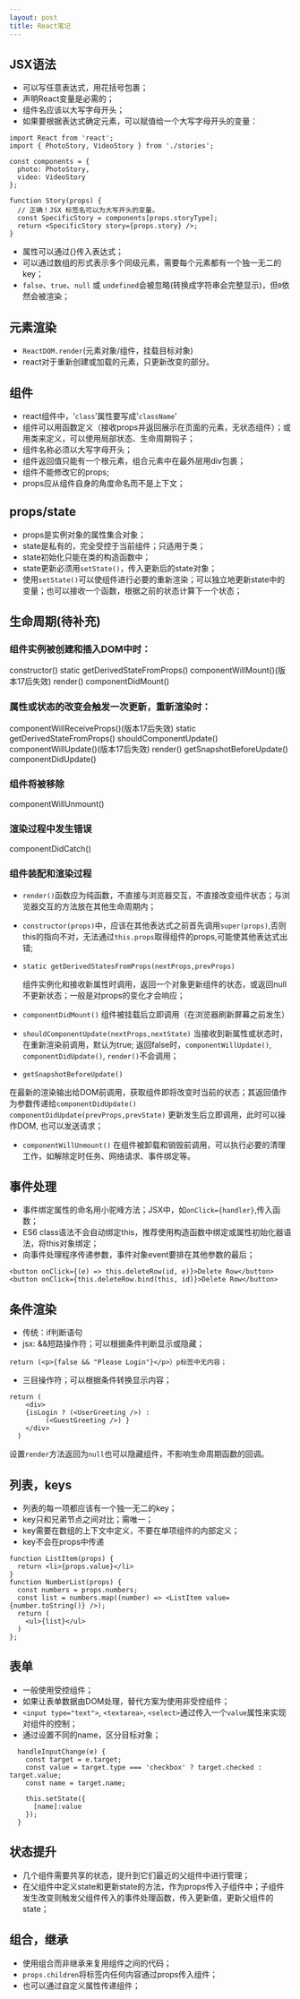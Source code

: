```yaml
---
layout: post
title: React笔记
---
```

## JSX语法
+ 可以写任意表达式，用花括号包裹；
+ 声明React变量是必需的；
+ 组件名应该以大写字母开头；
+ 如果要根据表达式确定元素，可以赋值给一个大写字母开头的变量：
```
import React from 'react';
import { PhotoStory, VideoStory } from './stories';

const components = {
  photo: PhotoStory,
  video: VideoStory
};

function Story(props) {
  // 正确！JSX 标签名可以为大写开头的变量。
  const SpecificStory = components[props.storyType];
  return <SpecificStory story={props.story} />;
}
```
+ 属性可以通过{}传入表达式；
+ 可以通过数组的形式表示多个同级元素，需要每个元素都有一个独一无二的key；
+ `false`、`true`、`null` 或 `undefined`会被忽略(转换成字符串会完整显示)，但`0`依然会被渲染；


## 元素渲染

+ `ReactDOM.render`(元素对象/组件，挂载目标对象)
+ react对于重新创建或加载的元素，只更新改变的部分。
## 组件
+ react组件中，‘`class`’属性要写成'`className`'
+ 组件可以用函数定义（接收props并返回展示在页面的元素，无状态组件）；或用类来定义，可以使用局部状态、生命周期钩子；
+ 组件名称必须以大写字母开头；
+ 组件返回值只能有一个根元素，组合元素中在最外层用div包裹；
+ 组件不能修改它的props;
+ props应从组件自身的角度命名而不是上下文；
## props/state
+ props是实例对象的属性集合对象；
+ state是私有的，完全受控于当前组件；只适用于类；
+ state初始化只能在类的构造函数中；
+ state更新必须用`setState()`，传入更新后的state对象；
+ 使用`setState()`可以使组件进行必要的重新渲染；可以独立地更新state中的变量；也可以接收一个函数，根据之前的状态计算下一个状态；

## 生命周期(待补充)
### 组件实例被创建和插入DOM中时：
constructor()
static getDerivedStateFromProps()
componentWillMount()(版本17后失效)
render()
componentDidMount()
### 属性或状态的改变会触发一次更新，重新渲染时：

componentWillReceiveProps()(版本17后失效)
static getDerivedStateFromProps()
shouldComponentUpdate()
componentWillUpdate()(版本17后失效)
render()
getSnapshotBeforeUpdate()
componentDidUpdate()
### 组件将被移除

componentWillUnmount()
### 渲染过程中发生错误

componentDidCatch()
### 组件装配和渲染过程

+ `render()`函数应为纯函数，不直接与浏览器交互，不直接改变组件状态；与浏览器交互的方法放在其他生命周期内；
+ `constructor(props)`中，应该在其他表达式之前首先调用`super(props)`,否则this的指向不对，无法通过`this.props`取得组件的props,可能使其他表达式出错;
+ `static getDerivedStatesFromProps(nextProps,prevProps)` 

  组件实例化和接收新属性时调用，返回一个对象更新组件的状态，或返回null不更新状态；一般是对props的变化才会响应；
+ `componentDidMount()` 组件被挂载后立即调用（在浏览器刷新屏幕之前发生）
+ `shouldComponentUpdate(nextProps,nextState)` 当接收到新属性或状态时，在重新渲染前调用，默认为true; 返回false时，`componentWillUpdate()`, `componentDidUpdate()`, `render()`不会调用；
+ `getSnapshotBeforeUpdate()`

在最新的渲染输出给DOM前调用，获取组件即将改变时当前的状态；其返回值作为参数传递给`componentDidUpdate()`
`componentDidUpdate(prevProps,prevState)` 更新发生后立即调用，此时可以操作DOM, 也可以发送请求；
+ `componentWillUnmount()` 在组件被卸载和销毁前调用，可以执行必要的清理工作，如解除定时任务、网络请求、事件绑定等。

## 事件处理
+ 事件绑定属性的命名用小驼峰方法；JSX中，如`onClick={handler}`,传入函数；
+ ES6 class语法不会自动绑定this，推荐使用构造函数中绑定或属性初始化器语法，将this对象绑定；
+ 向事件处理程序传递参数，事件对象event要排在其他参数的最后；
```
<button onClick={(e) => this.deleteRow(id, e)}>Delete Row</button>
<button onClick={this.deleteRow.bind(this, id)}>Delete Row</button>
```
## 条件渲染
+ 传统：if判断语句
+ jsx: &&短路操作符；可以根据条件判断显示或隐藏；
```
return (<p>{false && "Please Login"}</p>）p标签中无内容；
```
+ 三目操作符；可以根据条件转换显示内容；
```
return (
    <div>
    {isLogin ? (<UserGreeting />) :
         (<GuestGreeting />) }
    </div>
  )
```
设置`render`方法返回为`null`也可以隐藏组件，不影响生命周期函数的回调。

## 列表，keys
+ 列表的每一项都应该有一个独一无二的key；
+ key只和兄弟节点之间对比；需唯一；
+ key需要在数组的上下文中定义，不要在单项组件的内部定义；
+ key不会在props中传递
```
function ListItem(props) {
  return <li>{props.value}</li>
}
function NumberList(props) {
  const numbers = props.numbers;
  const list = numbers.map((number) => <ListItem value={number.toString()} />);
  return (
    <ul>{list}</ul>
  )
};
```
## 表单
+ 一般使用受控组件；
+ 如果让表单数据由DOM处理，替代方案为使用非受控组件；
+ `<input type="text">`, `<textarea>`, `<select>`通过传入一个`value`属性来实现对组件的控制；
+ 通过设置不同的name，区分目标对象；
```
  handleInputChange(e) {
    const target = e.target;
    const value = target.type === 'checkbox' ? target.checked : target.value;
    const name = target.name;
    
    this.setState({
      [name]:value
    });
  }
```
## 状态提升
+ 几个组件需要共享的状态，提升到它们最近的父组件中进行管理；
+ 在父组件中定义state和更新state的方法，作为props传入子组件中；子组件发生改变则触发父组件传入的事件处理函数，传入更新值，更新父组件的state；

## 组合，继承
+ 使用组合而非继承来复用组件之间的代码；
+ `props.children`将标签内任何内容通过props传入组件；
+ 也可以通过自定义属性传递组件；



